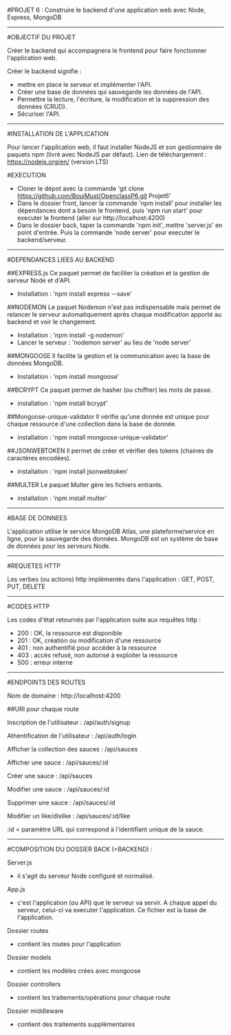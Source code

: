 #PROJET 6 : Construire le backend d'une application web avec Node, Express, MongoDB

_________________________________

#OBJECTIF DU PROJET

Créer le backend qui accompagnera le frontend pour faire fonctionner l'application web.

Créer le backend signifie :
- mettre en place le serveur et implémenter l'API.
- Créer une base de données qui sauvegarde les données de l'API.
- Permettre la lecture, l'écriture, la modification et la suppression des données (CRUD).
- Sécuriser l'API.

_________________________________

#INSTALLATION DE L'APPLICATION

Pour lancer l'application web, il faut installer NodeJS et son gestionnaire de paquets npm (livré avec NodeJS par défaut).
Lien de téléchargement : https://nodejs.org/en/ (version LTS)

#EXECUTION

- Cloner le dépot avec la commande 'git clone https://github.com/BouiMust/OpenclassP6.git Projet6'
- Dans le dossier front, lancer la commande 'npm install' pour installer les dépendances dont a besoin le frontend, puis 'npm run start' pour executer le frontend (aller sur http://localhost:4200)
- Dans le dossier back, taper la commande 'npm init', mettre 'server.js' en point d'entrée. Puis la commande 'node server' pour executer le backend/serveur.

_____________________________

#DEPENDANCES LIEES AU BACKEND

##EXPRESS.js
Ce paquet permet de faciliter la création et la gestion de serveur Node et d'API.
- Installation : 'npm install express --save'

##NODEMON
Le paquet Nodemon n'est pas indispensable mais permet de relancer le serveur automatiquement après chaque modification apporté au backend et voir le changement.
- Installation : 'npm install -g nodemon'
- Lancer le serveur : 'nodemon server' au lieu de 'node server'

##MONGOOSE
Il facilite la gestion et la communication avec la base de données MongoDB.
- Installation : 'npm install mongoose'

##BCRYPT
Ce paquet permet de hasher (ou chiffrer) les mots de passe.
- installation : 'npm install bcrypt'

##Mongoose-unique-validator
Il vérifie qu'une donnée est unique pour chaque ressource d'une collection dans la base de donnée.
- installation : 'npm install mongoose-unique-validator'

##JSONWEBTOKEN
Il permet de créer et vérifier des tokens (chaines de caractères encodées).
- installation : 'npm install jsonwebtoken'

##MULTER
Le paquet Multer gère les fichiers entrants.
- installation : 'npm install multer'

_________________________________

#BASE DE DONNEES

L'application utilise le service MongoDB Atlas, une plateforme/service en ligne, pour la sauvegarde des données.
MongoDB est un système de base de données pour les serveurs Node.

_________________________________

#REQUETES HTTP

Les verbes (ou actions) http implémentés dans l'application : GET, POST, PUT, DELETE

_________________________________

#CODES HTTP

Les codes d'état retournés par l'application suite aux requêtes http :
- 200 : OK, la ressource est disponible
- 201 : OK, création ou modification d'une ressource
- 401 : non authentifié pour accéder à la ressource
- 403 : accès refusé, non autorisé à exploiter la ressource
- 500 : erreur interne

_________________________________

#ENDPOINTS DES ROUTES

Nom de domaine : http://localhost:4200

##URI pour chaque route

Inscription de l'utilisateur :
/api/auth/signup

Athentification de l'utilisateur :
/api/auth/login

Afficher la collection des sauces :
/api/sauces

Afficher une sauce :
/api/sauces/:id

Créer une sauce :
/api/sauces

Modifier une sauce :
/api/sauces/:id

Supprimer une sauce :
/api/sauces/:id

Modifier un like/dislike :
/api/sauces/:id/like


:id = paramètre URL qui correspond à l'identifiant unique de la sauce.

_________________________________


#COMPOSITION DU DOSSIER BACK (=BACKEND) :

Server.js
- il s'agit du serveur Node configuré et normalisé.

App.js
- c'est l'application (ou API) que le serveur va servir. A chaque appel du serveur, celui-ci va executer l'application. Ce fichier est la base de l'application.

Dossier routes
- contient les routes pour l'application

Dossier models
- contient les modèles crées avec mongoose

Dossier controllers
- contient les traitements/opérations pour chaque route

Dossier middleware
- contient des traitements supplémentaires
